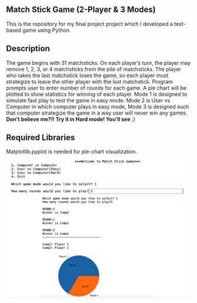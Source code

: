 ## Match Stick Game (2-Player & 3 Modes)

This is the repository for my final project project which I developed a text-based game using Python.

## Description

The game begins with 31 matchsticks. On each player’s turn, the player may remove 1, 2, 3, or 4 matchsticks from the pile of matchsticks. The player who takes the last matchstick loses the game, so each player must strategize to leave the other player with the last matchstick. Program prompts user to enter number of rounds for each game.
A pie chart will be plotted to show statistics for winning of each player.
Mode 1 is designed to simulate fast play to test the game in easy mode.
Mode 2 is User vs Computer in which computer plays in easy mode,
Mode 3 is designed such that computer strategize the game in a way user will never win any games. **Don't believe me?!! Try it in Hard mode! You'll see** ;)

## Required Libraries

Matplotlib.pyplot is needed for pie-chart visualization.

![Screen shot of the run](snapshot.png)
